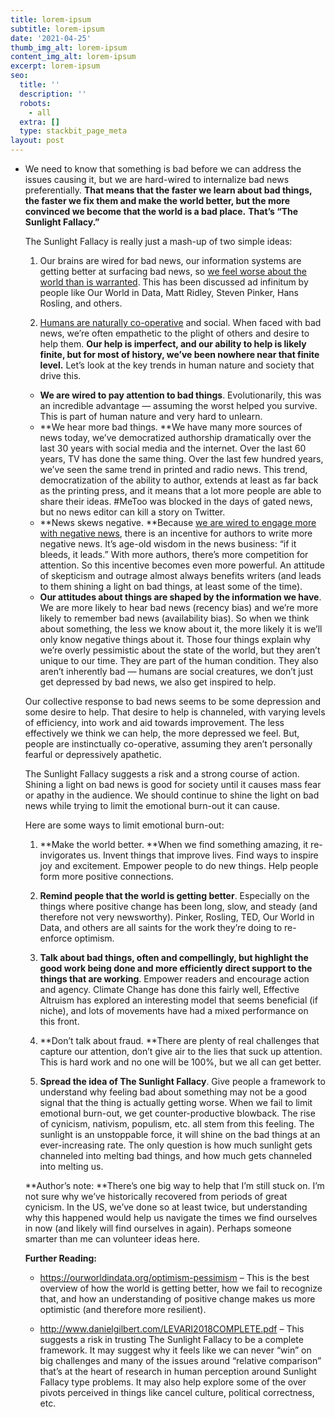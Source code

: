 ```yaml
---
title: lorem-ipsum
subtitle: lorem-ipsum
date: '2021-04-25'
thumb_img_alt: lorem-ipsum
content_img_alt: lorem-ipsum
excerpt: lorem-ipsum
seo:
  title: ''
  description: ''
  robots:
    - all
  extra: []
  type: stackbit_page_meta
layout: post
---
```

*   We need to know that something is bad before we can address the issues causing it, but we are hard-wired to internalize bad news preferentially. **That means that the faster we learn about bad things, the faster we fix them and make the world better, but the more convinced we become that the world is a bad place.** **That’s “The Sunlight Fallacy.”**

    The Sunlight Fallacy is really just a mash-up of two simple ideas:
    1.  Our brains are wired for bad news, our information systems are getting better at surfacing bad news, so [we feel worse about the world than is warranted](https://ourworldindata.org/optimism-pessimism). This has been discussed ad infinitum by people like Our World in Data, Matt Ridley, Steven Pinker, Hans Rosling, and others.

    2.  [Humans are naturally co-operative](https://www.nature.com/articles/nature11467.epdf?referrer_access_token=vZ4NB0eWstY85ZiptUSQM9RgN0jAjWel9jnR3ZoTv0OuWnzgZWIYIT6G8DCrDRW76b7kYf3RDJyFw_M1lGJ_CWxJEPz0SXdPQuFmlyicmGZzPGQebvZaSo5zWnlA-cvDmzphOhsTQJLZ0DlpE8Q_cVbIzwV53pWP1Ns6Q17prBLqJ4nzq3\_of087DifQ8H4CDkmXlTMK0gJKVT7XOWrq8Scc3W5FcY_tPhMaWAFFdgaojefcZqEEXrpSq3A-H0BeX1VBLiDwvZCM6gfvZ4\_lyei6h9tsA_rv50MDS7zY-Do%3D\&tracking_referrer=www.scientificamerican.com) and social. When faced with bad news, we’re often empathetic to the plight of others and desire to help them. **Our help is imperfect, and our ability to help is likely finite, but for most of history, we’ve been nowhere near that finite level.**
    Let’s look at the key trends in human nature and society that drive this.
    *   **We are wired to pay attention to bad things**. Evolutionarily, this was an incredible advantage — assuming the worst helped you survive. This is part of human nature and very hard to unlearn.

    <!---->

    *   **We hear more bad things. **We have many more sources of news today, we’ve democratized authorship dramatically over the last 30 years with social media and the internet. Over the last 60 years, TV has done the same thing. Over the last few hundred years, we’ve seen the same trend in printed and radio news. This trend, democratization of the ability to author, extends at least as far back as the printing press, and it means that a lot more people are able to share their ideas. #MeToo was blocked in the days of gated news, but no news editor can kill a story on Twitter.

    <!---->

    *   **News skews negative. **Because [we are wired to engage more with negative news](https://www.pnas.org/content/116/38/18888), there is an incentive for authors to write more negative news. It’s age-old wisdom in the news business: “if it bleeds, it leads.” With more authors, there’s more competition for attention. So this incentive becomes even more powerful. An attitude of skepticism and outrage almost always benefits writers (and leads to them shining a light on bad things, at least some of the time).

    <!---->

    *   **Our attitudes about things are shaped by the information we have**. We are more likely to hear bad news (recency bias) and we’re more likely to remember bad news (availability bias). So when we think about something, the less we know about it, the more likely it is we’ll only know negative things about it.
    Those four things explain why we’re overly pessimistic about the state of the world, but they aren’t unique to our time. They are part of the human condition. They also aren’t inherently bad — humans are social creatures, we don’t just get depressed by bad news, we also get inspired to help.

    Our collective response to bad news seems to be some depression and some desire to help. That desire to help is channeled, with varying levels of efficiency, into work and aid towards improvement. The less effectively we think we can help, the more depressed we feel. But, people are instinctually co-operative, assuming they aren’t personally fearful or depressively apathetic.

    The Sunlight Fallacy suggests a risk and a strong course of action. Shining a light on bad news is good for society until it causes mass fear or apathy in the audience. We should continue to shine the light on bad news while trying to limit the emotional burn-out it can cause.

    Here are some ways to limit emotional burn-out:
    1.  **Make the world better. **When we find something amazing, it re-invigorates us. Invent things that improve lives. Find ways to inspire joy and excitement. Empower people to do new things. Help people form more positive connections.

    2.  **Remind people that the world is getting better**. Especially on the things where positive change has been long, slow, and steady (and therefore not very newsworthy). Pinker, Rosling, TED, Our World in Data, and others are all saints for the work they’re doing to re-enforce optimism.

    3.  **Talk about bad things, often and compellingly, but highlight the good work being done and more efficiently direct support to the things that are working**. Empower readers and encourage action and agency. Climate Change has done this fairly well, Effective Altruism has explored an interesting model that seems beneficial (if niche), and lots of movements have had a mixed performance on this front.

    4.  **Don’t talk about fraud. **There are plenty of real challenges that capture our attention, don’t give air to the lies that suck up attention. This is hard work and no one will be 100%, but we all can get better.

    5.  **Spread the idea of The Sunlight Fallacy**. Give people a framework to understand why feeling bad about something may not be a good signal that the thing is actually getting worse.
    When we fail to limit emotional burn-out, we get counter-productive blowback. The rise of cynicism, nativism, populism, etc. all stem from this feeling. The sunlight is an unstoppable force, it will shine on the bad things at an ever-increasing rate. The only question is how much sunlight gets channeled into melting bad things, and how much gets channeled into melting us.

    **Author’s note: **There’s one big way to help that I’m still stuck on. I’m not sure why we’ve historically recovered from periods of great cynicism. In the US, we’ve done so at least twice, but understanding why this happened would help us navigate the times we find ourselves in now (and likely will find ourselves in again). Perhaps someone smarter than me can volunteer ideas here.

    **Further Reading:**
    *   <https://ourworldindata.org/optimism-pessimism> – This is the best overview of how the world is getting better, how we fail to recognize that, and how an understanding of positive change makes us more optimistic (and therefore more resilient).

    *   <http://www.danielgilbert.com/LEVARI2018COMPLETE.pdf> – This suggests a risk in trusting The Sunlight Fallacy to be a complete framework. It may suggest why it feels like we can never “win” on big challenges and many of the issues around “relative comparison” that’s at the heart of research in human perception around Sunlight Fallacy type problems. It may also help explore some of the over pivots perceived in things like cancel culture, political correctness, etc.
